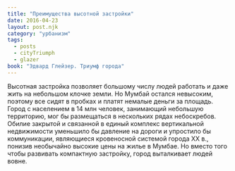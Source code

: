 ```yaml
---
title: "Преимущества высотной застройки"
date: 2016-04-23
layout: post.njk
category: "урбанизм"
tags:
  - posts
  - cityTriumph
  - glazer
book: "Эдвард Глейзер. Триумф города"
---
```


Высотная застройка позволяет большому числу людей работать и даже жить на небольшом клочке земли. Но Мумбай остался невысоким, поэтому все сидят в пробках и платят немалые деньги за площадь. Город с населением в 14 млн человек, занимающий небольшую территорию, мог бы размещаться в нескольких рядах небоскребов. Обилие закрытой и связанной в единый комплекс вертикальной недвижимости уменьшило бы давление на дороги и упростило бы коммуникации, являющиеся кровеносной системой города XX в., понизив необычайно высокие цены на жилье в Мумбае. Но вместо того чтобы развивать компактную застройку, город выталкивает людей вовне.
